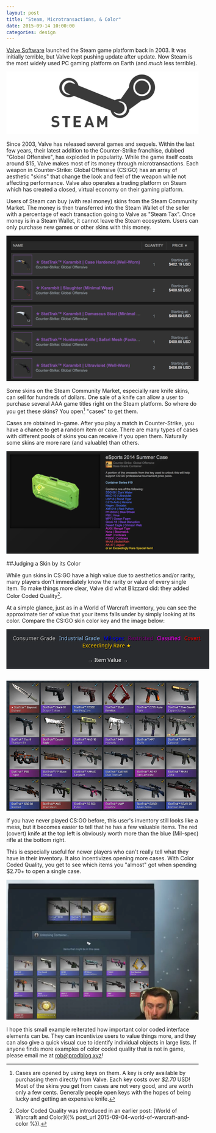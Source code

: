 ```yaml
---
layout: post
title: "Steam, Microtransactions, & Color"
date: 2015-09-14 10:00:00
categories: design
---
```

[Valve Software](http://www.valvesoftware.com) launched the Steam game platform back in 2003. It was initially terrible, but Valve kept pushing update after update. Now Steam is the most widely used PC gaming platform on Earth (and *much* less terrible).

![Steam Logo](/assets/img/steam/steam_logo.png)

Since 2003, Valve has released several games and sequels. Within the last few years, their latest addition to the Counter-Strike franchise, dubbed "Global Offensive", has exploded in popularity. While the game itself costs around $15, Valve makes most of its money through microtransactions. Each weapon in Counter-Strike: Global Offensive (CS:GO) has an array of aesthetic "skins" that change the look and feel of the weapon while not affecting performance. Valve also operates a trading platform on Steam which has created a closed, virtual economy on their gaming platform.
<!--more-->
Users of Steam can buy (with real money) skins from the Steam Community Market. The money is then transferred into the Steam Wallet of the seller with a percentage of each transaction going to Valve as "Steam Tax". Once money is in a Steam Wallet, it cannot leave the Steam ecosystem. Users can only purchase new games or other skins with this money.

![A list Counter-Strike: Global Offensive knives.](/assets/img/steam/knife.png)

Some skins on the Steam Community Market, especially rare knife skins, can sell for hundreds of dollars. One sale of a knife can allow a user to purchase several AAA game titles right on the Steam platform. So where do you get these skins? You open[^keys] "cases" to get them.

Cases are obtained in-game. After you play a match in Counter-Strike, you have a chance to get a random item or case. There are many types of cases with different pools of skins you can receive if you open them. Naturally some skins are more rare (and valuable) than others.

![A Counter-Strike: Global Offensive case.](/assets/img/steam/case.png)

##Judging a Skin by its Color

While gun skins in CS:GO have a high value due to aesthetics and/or rarity, many players don't immediately know the rarity or value of every single item. To make things more clear, Valve did what Blizzard did: they added Color Coded Quality[^CCQ].

At a simple glance, just as in a World of Warcraft inventory, you can see the approximate tier of value that your items falls under by simply looking at its color. Compare the CS:GO skin color key and the image below:

<html>
<div style="width: 100%; background-color: #292b2f; text-align: center; padding: 1em; font-family: Noto Sans">
    <span style="color:#c0c0c0; margin-right: 6px; text-shadow: 1px 1px black">Consumer Grade </span>
    <span style="color:#99ccff; margin-right: 6px; text-shadow: 1px 1px black">Industrial Grade </span>
    <span style="color:#0000ff; margin-right: 6px; text-shadow: 1px 1px black">Mil-spec </span>
    <span style="color:#800080; margin-right: 6px; text-shadow: 1px 1px black">Restricted </span>
    <span style="color:#ff00ff; margin-right: 6px; text-shadow: 1px 1px black">Classified </span>
    <span style="color:#ff0000; margin-right: 6px; text-shadow: 1px 1px black">Covert </span>
    <span style="color:#ffcc00; margin-right: 6px; text-shadow: 1px 1px black">Exceedingly Rare ★ </span>
    <br><br>
    <span style="color: white; text-shadow: 1px 1px black">&#8594; Item Value &#8594;</span>
</div>
<br>
</html>


![A Counter-Strike: Global Offensive inventory.](/assets/img/steam/inventory.png)

If you have never played CS:GO before, this user's inventory still looks like a mess, but it becomes easier to tell that he has a few valuable items. The red (covert) knife at the top left is obviously worth more than the blue (Mil-spec) rifle at the bottom right.

This is especially useful for newer players who can't really tell what they have in their inventory. It also incentivizes opening more cases. With Color Coded Quality, you get to see which items you "almost" got when spending $2.70+ to open a single case.

![A knife being alost opened in CS:GO](/assets/img/steam/knife_open.png)

I hope this small example reiterated how important color coded interface elements can be. They can incentivize users to value things more, and they can also give a quick visual cue to identify individual objects in large lists. If anyone finds more examples of color coded quality that is not in game, please email me at [rob@prodblog.xyz](mailto:rob@prodblog.xyz)!

[^CCQ]: Color Coded Quality was introduced in an earlier post: [World of Warcraft and Color]({% post_url 2015-09-04-world-of-warcraft-and-color %}).

[^keys]: Cases are opened by using keys on them. A key is only available by purchasing them directly from Valve. Each key costs over *$2.70* USD! Most of the skins you get from cases are not very good, and are worth only a few cents. Generally people open keys with the hopes of being lucky and getting an expensive knife.
